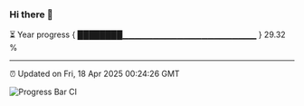 ### Hi there 👋

⏳ Year progress { ████████▁▁▁▁▁▁▁▁▁▁▁▁▁▁▁▁▁▁▁▁▁▁ } 29.32 %

---

⏰ Updated on Fri, 18 Apr 2025 00:24:26 GMT

![Progress Bar CI](https://github.com/liununu/liununu/workflows/Progress%20Bar%20CI/badge.svg)
